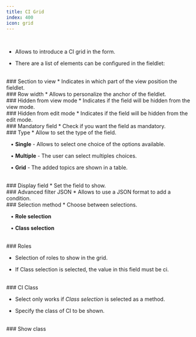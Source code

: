 ```yaml
---
title: CI Grid
index: 400
icon: grid
---
```


    
<br />

* Allows to introduce a CI grid in the form.

* There are a list of elements can be configured in the fieldlet:

<br />
### Section to view
* Indicates in which part of the view position the fieldlet.

<br />
### Row width
* Allows to personalize the anchor of the fieldlet.

<br />
### Hidden from view mode
* Indicates if the field will be hidden from the view mode.

<br />
### Hidden from edit mode
* Indicates if the field will be hidden from the edit mode.

<br />
### Mandatory field
* Check if you want the field as mandatory.

<br />
### Type
* Allow to set the type of the field. <br />

&nbsp; &nbsp;• **Single** - Allows to select one choice of the options available. <br />

&nbsp; &nbsp;• **Multiple** - The user can select multiples choices. <br />

&nbsp; &nbsp;• **Grid** - The added topics are shown in a table.


<br />
### Display field
* Set the field to show.

<br />
### Advanced filter JSON
* Allows to use a JSON format to add a condition. 

<br />
### Selection method
* Choose between selections.

&nbsp; &nbsp;• **Role selection** <br />

&nbsp; &nbsp;• **Class selection**


<br />
### Roles

* Selection of roles to show in the grid.

* If Class selection is selected, the value in this field must be ci.

<br />
### CI Class

* Select only works if *Class selection* is selected as a method.

* Specify the class of CI to be shown.

<br />
### Show class